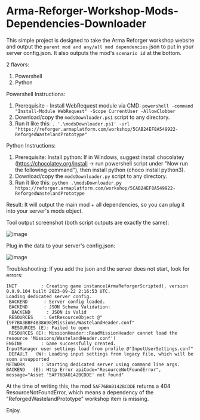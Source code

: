 # Arma-Reforger-Workshop-Mods-Dependencies-Downloader
This simple project is designed to take the Arma Reforger workshop website and output the `parent mod and any/all mod dependencies` json to put in your server config.json. It also outputs the mod's `scenario id` at the bottom.

2 flavors:
1. Powershell
2. Python

Powershell Instructions:
1. Prerequisite - Install WebRequest module via CMD: `powershell -command "Install-Module WebRequest" -Scope CurrentUser -AllowClobber`
2. Download/copy the `modsDownloader.ps1` script to any directory.
3. Run it like this:
    `. '.\modsDownloader.ps1' -url "https://reforger.armaplatform.com/workshop/5CAB24EF8A549922-ReforgedWastelandPrototype"`

Python Instructions:
1. Prerequisite: Install python: If in Windows, suggest install chocolatey (https://chocolatey.org/install -> run powershell script under "Now run the following command"), then install python (choco install python3).
2. Download/copy the `modsDownloader.py` script to any directory.
3. Run it like this:
   `python .\modsDownloader.py https://reforger.armaplatform.com/workshop/5CAB24EF8A549922-ReforgedWastelandPrototype`

Result:
It will output the main mod + all dependencies, so you can plug it into your server's mods object.

Tool output screenshot (both script outputs are exactly the same):

![image](https://github.com/SirFrostingham/Arma-Reforger-Workshop-Mods-Dependencies-Downloader/assets/4725943/0c3157de-1a75-496c-8a47-53cbe134b2f6)


Plug in the data to your server's config.json:

![image](https://github.com/SirFrostingham/Arma-Reforger-Workshop-Mods-Dependencies-Downloader/assets/4725943/5b22c62c-5085-432d-b799-5831fdc58715)


Troubleshooting:
If you add the json and the server does not start, look for errors:
```
INIT         : Creating game instance(ArmaReforgerScripted), version 0.9.9.104 built 2023-09-22 2:16:53 UTC.
Loading dedicated server config.
 BACKEND      : Server config loaded.
 BACKEND      : JSON Schema Validation:
  BACKEND      : JSON is Valid
 RESOURCES    : GetResourceObject @"{9F7BA3BBF4B38A98}Missions/WastelandHeader.conf"
  RESOURCES (E): Failed to open
 RESOURCES (E): MissionHeader::ReadMissionHeader cannot load the resource 'Missions/WastelandHeader.conf'!
ENGINE       : Game successfully created.
InputManager user settings load from profile @"InputUserSettings.conf"
 DEFAULT   (W): Loading input settings from legacy file, which will be soon unsupported
NETWORK      : Starting dedicated server using command line args.
BACKEND   (E): Http Error apiCode="ResourceNotFoundError", message="Asset '5AF76BA0142BCDDE' not found"
```

At the time of writing this, the mod `5AF76BA0142BCDDE` returns a 404 ResourceNotFoundError, which means a dependency of the "ReforgedWastelandPrototype" workshop item is missing.

Enjoy.
